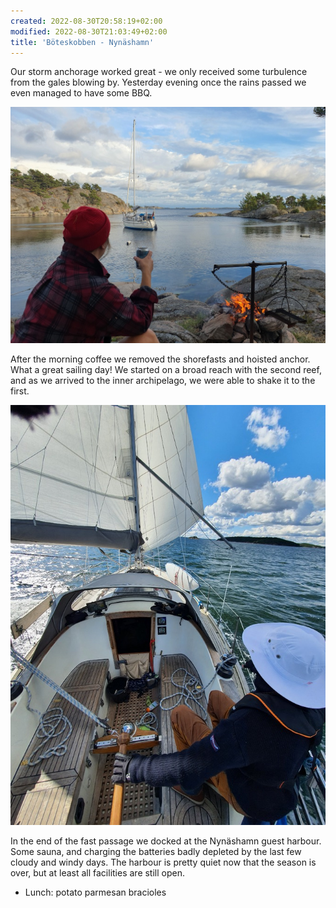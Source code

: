 ```yaml
---
created: 2022-08-30T20:58:19+02:00
modified: 2022-08-30T21:03:49+02:00
title: 'Böteskobben - Nynäshamn'
---
```


Our storm anchorage worked great - we only received some turbulence from the gales blowing by. Yesterday evening once the rains passed we even managed to have some BBQ.

![Image](../2022/f9a9cc4c353f7ef7c06f7cdb41857eab.jpg) 

After the morning coffee we removed the shorefasts and hoisted anchor. What a great sailing day! We started on a broad reach with the second reef, and as we arrived to the inner archipelago, we were able to shake it to the first.

![Image](../2022/c8f07b951e5fce4c7669691ba7ab0d16.jpg) 

In the end of the fast passage we docked at the Nynäshamn guest harbour. Some sauna, and charging the batteries badly depleted by the last few cloudy and windy days. The harbour is pretty quiet now that the season is over, but at least all facilities are still open.

* Lunch: potato parmesan bracioles
